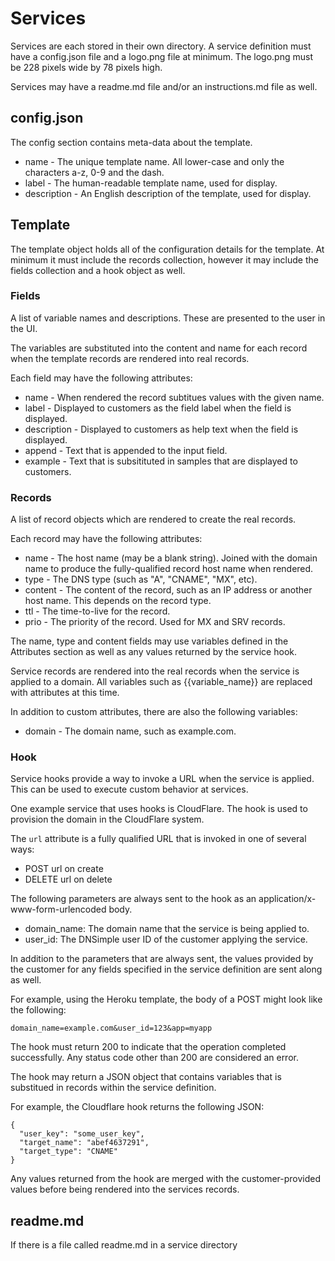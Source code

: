 # Services

Services are each stored in their own directory. A service definition must have a config.json file and a logo.png file at minimum. The logo.png must be 228 pixels wide by 78 pixels high.

Services may have a readme.md file and/or an instructions.md file as well.

## config.json

The config section contains meta-data about the template.

* name - The unique template name. All lower-case and only the characters a-z, 0-9 and the dash.
* label - The human-readable template name, used for display.
* description - An English description of the template, used for display.

## Template

The template object holds all of the configuration details for the template. At minimum it must include the records collection, however it may include the fields collection and a hook object as well.

### Fields

A list of variable names and descriptions. These are presented to the user in the UI.

The variables are substituted into the content and name for each record when the template records are rendered into real records.

Each field may have the following attributes:

* name - When rendered the record subtitues values with the given name.
* label - Displayed to customers as the field label when the field is displayed.
* description - Displayed to customers as help text when the field is displayed.
* append - Text that is appended to the input field.
* example - Text that is subsitituted in samples that are displayed to customers.

### Records

A list of record objects which are rendered to create the real records.

Each record may have the following attributes:

* name - The host name (may be a blank string). Joined with the domain name to produce the fully-qualified record host name when rendered.
* type - The DNS type (such as "A", "CNAME", "MX", etc).
* content - The content of the record, such as an IP address or another host name. This depends on the record type.
* ttl - The time-to-live for the record.
* prio - The priority of the record. Used for MX and SRV records.

The name, type and content fields may use variables defined in the Attributes section as well as any values returned by the service hook.

Service records are rendered into the real records when the service is applied to a domain. All variables such as {{variable_name}} are replaced with attributes at this time.

In addition to custom attributes, there are also the following variables:

* domain - The domain name, such as example.com.

### Hook

Service hooks provide a way to invoke a URL when the service is applied. This can be used to execute custom behavior at services.

One example service that uses hooks is CloudFlare. The hook is used to provision the domain in the CloudFlare system.

The `url` attribute is a fully qualified URL that is invoked in one of several ways:

* POST url on create
* DELETE url on delete

The following parameters are always sent to the hook as an application/x-www-form-urlencoded body.

* domain_name: The domain name that the service is being applied to.
* user_id: The DNSimple user ID of the customer applying the service.

In addition to the parameters that are always sent, the values provided by the customer for any fields specified in the service definition are sent along as well.

For example, using the Heroku template, the body of a POST might look like the following:

    domain_name=example.com&user_id=123&app=myapp

The hook must return 200 to indicate that the operation completed successfully. Any status code other than 200 are considered an error.

The hook may return a JSON object that contains variables that is substitued in records within the service definition.

For example, the Cloudflare hook returns the following JSON:

    {
      "user_key": "some_user_key",
      "target_name": "abef4637291",
      "target_type": "CNAME"
    }

Any values returned from the hook are merged with the customer-provided values before being rendered into the services records.

## readme.md

If there is a file called readme.md in a service directory
